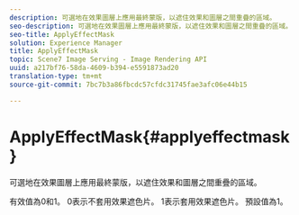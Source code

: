 ```yaml
---
description: 可選地在效果圖層上應用最終蒙版，以遮住效果和圖層之間重疊的區域。
seo-description: 可選地在效果圖層上應用最終蒙版，以遮住效果和圖層之間重疊的區域。
seo-title: ApplyEffectMask
solution: Experience Manager
title: ApplyEffectMask
topic: Scene7 Image Serving - Image Rendering API
uuid: a217bf76-58da-4609-b394-e5591873ad20
translation-type: tm+mt
source-git-commit: 7bc7b3a86fbcdc57cfdc31745fae3afc06e44b15

---
```



# ApplyEffectMask{#applyeffectmask}

可選地在效果圖層上應用最終蒙版，以遮住效果和圖層之間重疊的區域。

有效值為0和1。 0表示不套用效果遮色片。 1表示套用效果遮色片。 預設值為1。
